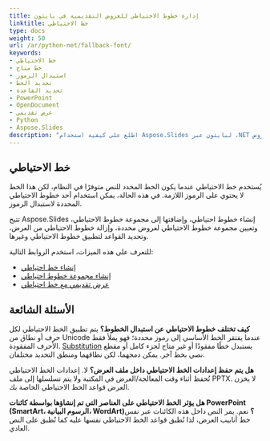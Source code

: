 ```yaml
---
title: إدارة خطوط الاحتياطي للعروض التقديمية في بايثون
linktitle: خط الاحتياطي
type: docs
weight: 50
url: /ar/python-net/fallback-font/
keywords:
- خط الاحتياطي
- خط متاح
- استبدال الرموز
- تحديد الخط
- تحديد القاعدة
- PowerPoint
- OpenDocument
- عرض تقديمي
- Python
- Aspose.Slides
description: "اطلع على كيفية استخدام Aspose.Slides لبايثون عبر .NET لخطوط الاحتياطي للحفاظ على قابلية قراءة النص في عروض PowerPoint وOpenDocument عندما لا تكون الخطوط الأصلية متاحة."
---
```


## **خط الاحتياطي**
يُستخدم خط الاحتياطي عندما يكون الخط المحدد للنص متوفرًا في النظام، لكن هذا الخط لا يحتوي على الرموز اللازمة. في هذه الحالة، يمكن استخدام أحد خطوط الاحتياطي المحددة لاستبدال الرموز.

تتيح Aspose.Slides إنشاء خطوط احتياطي، وإضافتها إلى مجموعة خطوط الاحتياطي، وتعيين مجموعة خطوط الاحتياطي لعروض محددة، وإزالة خطوط الاحتياطي من العرض، وتحديد القواعد لتطبيق خطوط الاحتياطي وغيرها.

للتعرف على هذه الميزات، استخدم الروابط التالية:
- [إنشاء خط احتياطي](/slides/ar/python-net/create-fallback-font)
- [إنشاء مجموعة خطوط احتياطي](/slides/ar/python-net/create-fallback-fonts-collection)
- [عرض تقديمي مع خط احتياطي](/slides/ar/python-net/render-presentation-with-fallback-font)

## **الأسئلة الشائعة**

**كيف تختلف خطوط الاحتياطي عن استبدال الخطوط؟**
يتم تطبيق الخط الاحتياطي لكل حرف أو نطاق من Unicode عندما يفتقر الخط الأساسي إلى رموز محددة؛ فهو يملأ فقط الأحرف المفقودة. [Substitution](/slides/ar/python-net/font-substitution/) يستبدل خطًا مفقودًا أو غير متاح لجزء كامل أو مقطع نصي بخط آخر. يمكن دمجهما، لكن نطاقهما ومنطق التحديد مختلفان.

**هل يتم حفظ إعدادات الخط الاحتياطي داخل ملف العرض؟**
لا. إعدادات الخط الاحتياطي تُحفظ أثناء وقت المعالجة/العرض في المكتبة ولا يتم تسلسلها إلى ملف PPTX. لا يخزن العرض قواعد الخط الاحتياطي الخاصة بك.

**هل يؤثر الخط الاحتياطي على العناصر التي تم إنشاؤها بواسطة كائنات PowerPoint (SmartArt، الرسوم البيانية، WordArt)؟**
نعم. يمر النص داخل هذه الكائنات عبر نفس خط أنابيب العرض، لذا تُطبق قواعد الخط الاحتياطي نفسها عليه كما تُطبق على النص العادي.